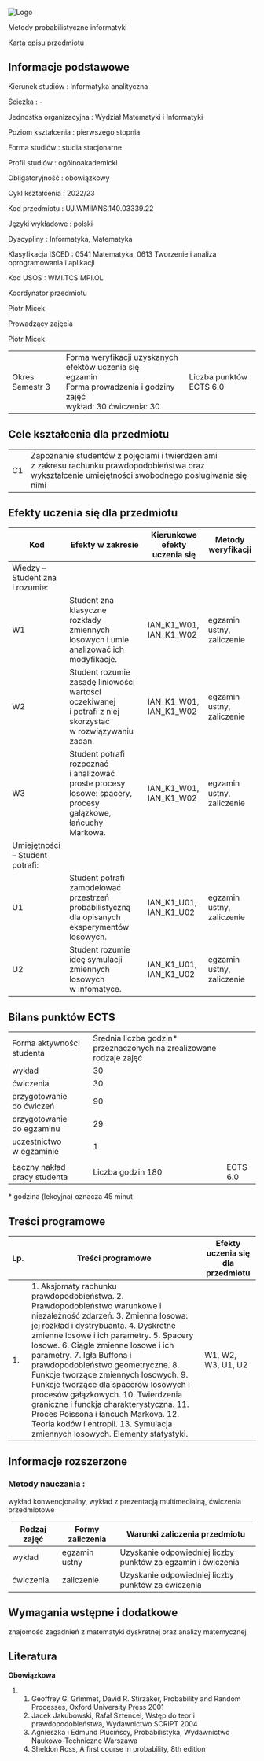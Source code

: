 ![Logo](/uploads/syllabus_logo/uj/banner/66701ffaad7b5.png)

Metody probabilistyczne informatyki

Karta opisu przedmiotu

## Informacje podstawowe

Kierunek studiów
:   Informatyka analityczna

Ścieżka
:   -

Jednostka organizacyjna
:   Wydział Matematyki i Informatyki

Poziom kształcenia
:   pierwszego stopnia

Forma studiów
:   studia stacjonarne

Profil studiów
:   ogólnoakademicki

Obligatoryjność
:   obowiązkowy

Cykl kształcenia
:   2022/23

Kod przedmiotu
:   UJ.WMIIANS.140.03339.22

Języki wykładowe
:   polski

Dyscypliny
:   Informatyka, Matematyka

Klasyfikacja ISCED
:   0541 Matematyka, 0613 Tworzenie i analiza oprogramowania i aplikacji

Kod USOS
:   WMI.TCS.MPI.OL

Koordynator przedmiotu

Piotr Micek

Prowadzący zajęcia

Piotr Micek

|  |  |  |
| --- | --- | --- |
| Okres  Semestr 3 | Forma weryfikacji uzyskanych efektów uczenia się <br/> egzamin <br/>Forma prowadzenia i godziny zajęć  <br/> wykład: 30   ćwiczenia: 30 | Liczba punktów ECTS  6.0 |

## Cele kształcenia dla przedmiotu

|  |  |
| --- | --- |
| C1 | Zapoznanie studentów z pojęciami i twierdzeniami z zakresu rachunku prawdopodobieństwa oraz wykształcenie umiejętności swobodnego posługiwania się nimi |

## Efekty uczenia się dla przedmiotu

| Kod | Efekty w zakresie | Kierunkowe efekty uczenia się | Metody weryfikacji |
| --- | --- | --- | --- |
| Wiedzy – Student zna i rozumie: | | | |
| W1 | Student zna klasyczne rozkłady zmiennych losowych i umie analizować ich modyfikacje. | IAN\_K1\_W01,   IAN\_K1\_W02 | egzamin ustny, zaliczenie |
| W2 | Student rozumie zasadę liniowości wartości oczekiwanej i potrafi z niej skorzystać w rozwiązywaniu zadań. | IAN\_K1\_W01,   IAN\_K1\_W02 | egzamin ustny, zaliczenie |
| W3 | Student potrafi rozpoznać i analizować proste procesy losowe: spacery, procesy gałązkowe, łańcuchy Markowa. | IAN\_K1\_W01,   IAN\_K1\_W02 | egzamin ustny, zaliczenie |
| Umiejętności – Student potrafi: | | | |
| U1 | Student potrafi zamodelować przestrzeń probabilistyczną dla opisanych eksperymentów losowych. | IAN\_K1\_U01,   IAN\_K1\_U02 | egzamin ustny, zaliczenie |
| U2 | Student rozumie ideę symulacji zmiennych losowych w infomatyce. | IAN\_K1\_U01,   IAN\_K1\_U02 | egzamin ustny, zaliczenie |

## Bilans punktów ECTS

|  |  |  |
| --- | --- | --- |
| Forma aktywności studenta | Średnia liczba godzin\* przeznaczonych na zrealizowane rodzaje zajęć | |
| wykład | 30 | |
| ćwiczenia | 30 | |
| przygotowanie do ćwiczeń | 90 | |
| przygotowanie do egzaminu | 29 | |
| uczestnictwo w egzaminie | 1 | |
|  | | |
| Łączny nakład pracy studenta | Liczba godzin  180 | ECTS  6.0 |

\* godzina (lekcyjna) oznacza 45 minut

## Treści programowe

| Lp. | Treści programowe | Efekty uczenia się dla przedmiotu |
| --- | --- | --- |
| 1. | 1. Aksjomaty rachunku prawdopodobieństwa.    2. Prawdopodobieństwo warunkowe i niezależność zdarzeń.    3. Zmienna losowa: jej rozkład i dystrybuanta.    4. Dyskretne zmienne losowe i ich parametry.    5. Spacery losowe.    6. Ciągłe zmienne losowe i ich parametry.    7. Igła Buffona i prawdopodobieństwo geometryczne.    8. Funkcje tworzące zmiennych losowych.    9. Funkcje tworzące dla spacerów losowych i procesów gałązkowych.    10. Twierdzenia graniczne i funckja charakterystyczna.    11. Proces Poissona i łańcuch Markova.    12. Teoria kodów i entropii.    13. Symulacja zmiennych losowych. Elementy statystyki. | W1,   W2,   W3,   U1,   U2 |

## Informacje rozszerzone

### Metody nauczania :

wykład konwencjonalny, wykład z prezentacją multimedialną, ćwiczenia przedmiotowe

| Rodzaj zajęć | Formy zaliczenia | Warunki zaliczenia przedmiotu |
| --- | --- | --- |
| wykład | egzamin ustny | Uzyskanie odpowiedniej liczby punktów za egzamin i ćwiczenia |
| ćwiczenia | zaliczenie | Uzyskanie odpowiedniej liczby punktów za ćwiczenia |

## Wymagania wstępne i dodatkowe

znajomość zagadnień z matematyki dyskretnej oraz analizy matemycznej

## Literatura

**Obowiązkowa** 

1. 1. Geoffrey G. Grimmet, David R. Stirzaker, Probability and Random Processes, Oxford University Press 2001
   2. Jacek Jakubowski, Rafał Sztencel, Wstęp do teorii prawdopodobieństwa, Wydawnictwo SCRIPT 2004
   3. Agnieszka i Edmund Plucińscy, Probabilistyka, Wydawnictwo Naukowo-Techniczne Warszawa
   4. Sheldon Ross, A first course in probability, 8th edition